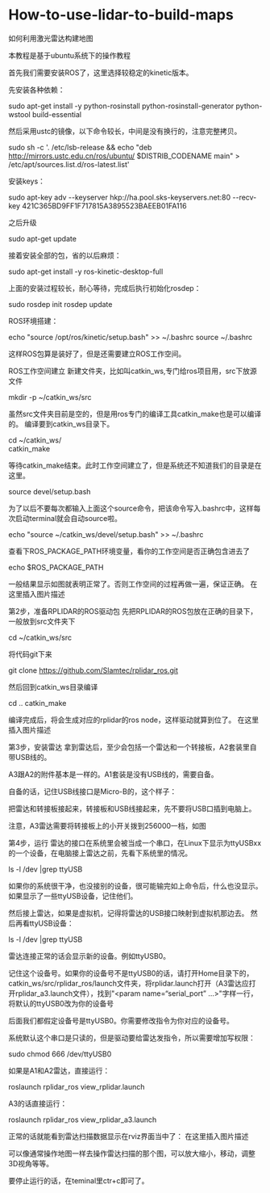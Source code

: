 # How-to-use-lidar-to-build-maps
如何利用激光雷达构建地图



本教程是基于ubuntu系统下的操作教程

首先我们需要安装ROS了，这里选择较稳定的kinetic版本。

先安装各种依赖：

sudo apt-get install -y python-rosinstall python-rosinstall-generator python-wstool build-essential

然后采用ustc的镜像，以下命令较长，中间是没有换行的，注意完整拷贝。

sudo sh -c '. /etc/lsb-release && echo "deb http://mirrors.ustc.edu.cn/ros/ubuntu/ $DISTRIB_CODENAME main" > /etc/apt/sources.list.d/ros-latest.list'

安装keys：

sudo apt-key adv --keyserver hkp://ha.pool.sks-keyservers.net:80 --recv-key 421C365BD9FF1F717815A3895523BAEEB01FA116

之后升级

sudo apt-get update

接着安装全部的包，省的以后麻烦：

sudo apt-get install -y ros-kinetic-desktop-full

上面的安装过程较长，耐心等待，完成后执行初始化rosdep：

sudo rosdep init
rosdep update

ROS环境搭建：

echo "source /opt/ros/kinetic/setup.bash" >> ~/.bashrc
source ~/.bashrc


这样ROS包算是装好了，但是还需要建立ROS工作空间。

ROS工作空间建立
新建文件夹，比如叫catkin_ws,专门给ros项目用，src下放源文件

mkdir -p ~/catkin_ws/src

虽然src文件夹目前是空的，但是用ros专门的编译工具catkin_make也是可以编译的。
编译要到catkin_ws目录下。

cd ~/catkin_ws/   
catkin_make


等待catkin_make结束。此时工作空间建立了，但是系统还不知道我们的目录是在这里。

source devel/setup.bash

为了以后不要每次都输入上面这个source命令，把该命令写入.bashrc中，这样每次启动terminal就会自动source啦。

echo "source ~/catkin_ws/devel/setup.bash" >> ~/.bashrc

查看下ROS_PACKAGE_PATH环境变量，看你的工作空间是否正确包含进去了

echo $ROS_PACKAGE_PATH

一般结果显示如图就表明正常了。否则工作空间的过程再做一遍，保证正确。
在这里插入图片描述

第2步，准备RPLIDAR的ROS驱动包
先把RPLIDAR的ROS包放在正确的目录下，一般放到src文件夹下

cd ~/catkin_ws/src

将代码git下来

git clone https://github.com/Slamtec/rplidar_ros.git

然后回到catkin_ws目录编译

cd ..
catkin_make


编译完成后，将会生成对应的rplidar的ros node，这样驱动就算到位了。
在这里插入图片描述

第3步，安装雷达
拿到雷达后，至少会包括一个雷达和一个转接板，A2套装里自带USB线的。

A3跟A2的附件基本是一样的。A1套装是没有USB线的，需要自备。

自备的话，记住USB线接口是Micro-B的，这个样子：

把雷达和转接板接起来，转接板和USB线接起来，先不要将USB口插到电脑上。

注意，A3雷达需要将转接板上的小开关拨到256000一档，如图

第4步，运行
雷达的接口在系统里会被当成一个串口，在Linux下显示为ttyUSBxx的一个设备，在电脑接上雷达之前，先看下系统里的情况。

ls -l /dev |grep ttyUSB

如果你的系统很干净，也没接别的设备，很可能输完如上命令后，什么也没显示。
如果显示了一些ttyUSB设备，记住他们。

然后接上雷达，如果是虚拟机，记得将雷达的USB接口映射到虚拟机那边去。
然后再看ttyUSB设备：

ls -l /dev |grep ttyUSB

雷达连接正常的话会显示新的设备。例如ttyUSB0。

记住这个设备号。如果你的设备号不是ttyUSB0的话，请打开Home目录下的，catkin_ws/src/rplidar_ros/launch文件夹，将rplidar.launch打开（A3雷达应打开rplidar_a3.launch文件），找到"<param name=“serial_port” …>"字样一行，将默认的ttyUSB0改为你的设备号

后面我们都假定设备号是ttyUSB0。你需要修改指令为你对应的设备号。

系统默认这个串口是只读的，但是驱动要给雷达发指令，所以需要增加写权限：

sudo chmod 666 /dev/ttyUSB0

如果是A1和A2雷达，直接运行：

roslaunch rplidar_ros view_rplidar.launch

A3的话直接运行：

roslaunch rplidar_ros view_rplidar_a3.launch

正常的话就能看到雷达扫描数据显示在rviz界面当中了：
在这里插入图片描述

可以像通常操作地图一样去操作雷达扫描的那个图，可以放大缩小，移动，调整3D视角等等。

要停止运行的话，在teminal里ctr+c即可了。

